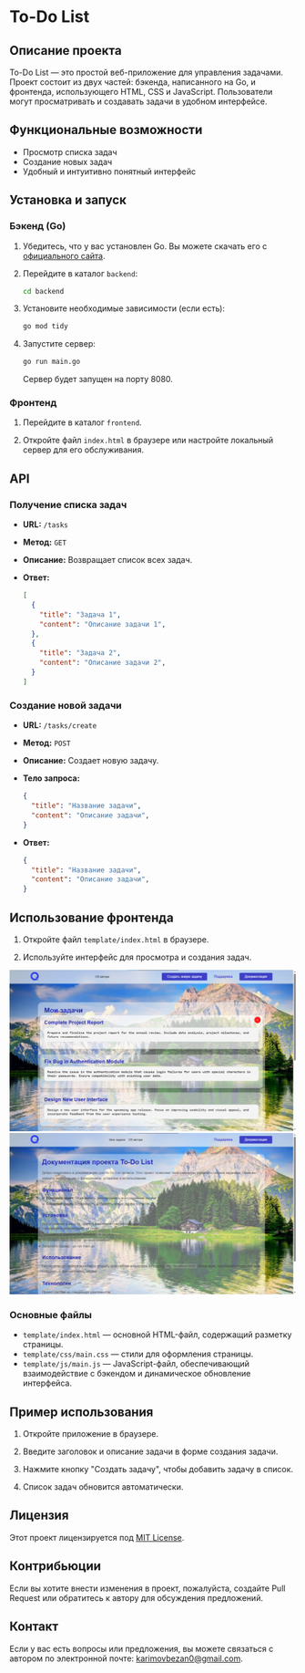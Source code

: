 
# To-Do List

## Описание проекта

To-Do List — это простой веб-приложение для управления задачами. Проект состоит из двух частей: бэкенда, написанного на Go, и фронтенда, использующего HTML, CSS и JavaScript. Пользователи могут просматривать и создавать задачи в удобном интерфейсе.

## Функциональные возможности

- Просмотр списка задач
- Создание новых задач
- Удобный и интуитивно понятный интерфейс

## Установка и запуск

### Бэкенд (Go)

1. Убедитесь, что у вас установлен Go. Вы можете скачать его с [официального сайта](https://golang.org/dl/).

2. Перейдите в каталог `backend`:

   ```bash
   cd backend
   ```

3. Установите необходимые зависимости (если есть):

   ```bash
   go mod tidy
   ```

4. Запустите сервер:

   ```bash
   go run main.go
   ```

   Сервер будет запущен на порту 8080.

### Фронтенд

1. Перейдите в каталог `frontend`.

2. Откройте файл `index.html` в браузере или настройте локальный сервер для его обслуживания.

## API

### Получение списка задач

- **URL:** `/tasks`
- **Метод:** `GET`
- **Описание:** Возвращает список всех задач.
- **Ответ:**

  ```json
  [
    {
      "title": "Задача 1",
      "content": "Описание задачи 1",
    },
    {
      "title": "Задача 2",
      "content": "Описание задачи 2",
    }
  ]
  ```

### Создание новой задачи

- **URL:** `/tasks/create`
- **Метод:** `POST`
- **Описание:** Создает новую задачу.
- **Тело запроса:**

  ```json
  {
    "title": "Название задачи",
    "content": "Описание задачи",
  }
  ```

- **Ответ:**

  ```json
  {
    "title": "Название задачи",
    "content": "Описание задачи",
  }
  ```

## Использование фронтенда

1. Откройте файл `template/index.html` в браузере.

2. Используйте интерфейс для просмотра и создания задач.

![img.png](img.png)
![img_1.png](img_1.png)

### Основные файлы

- `template/index.html` — основной HTML-файл, содержащий разметку страницы.
- `template/css/main.css` — стили для оформления страницы.
- `template/js/main.js` — JavaScript-файл, обеспечивающий взаимодействие с бэкендом и динамическое обновление интерфейса.

## Пример использования

1. Откройте приложение в браузере.

2. Введите заголовок и описание задачи в форме создания задачи.

3. Нажмите кнопку "Создать задачу", чтобы добавить задачу в список.

4. Список задач обновится автоматически.

## Лицензия

Этот проект лицензируется под [MIT License](LICENSE).

## Контрибьюции

Если вы хотите внести изменения в проект, пожалуйста, создайте Pull Request или обратитесь к автору для обсуждения предложений.

## Контакт

Если у вас есть вопросы или предложения, вы можете связаться с автором по электронной почте: [karimovbezan0@gmail.com](mailto:karimovbezan0@gmail.com).
